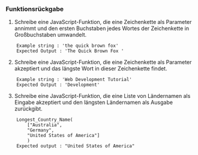### Funktionsrückgabe

1. Schreibe eine JavaScript-Funktion, die eine Zeichenkette als Parameter annimmt und den ersten Buchstaben jedes Wortes der Zeichenkette in Großbuchstaben umwandelt.
``` 
    Example string : 'the quick brown fox'
    Expected Output : 'The Quick Brown Fox '
``` 
2. Schreibe eine JavaScript-Funktion, die eine Zeichenkette als Parameter akzeptiert und das längste Wort in dieser Zeichenkette findet.
``` 
    Example string : 'Web Development Tutorial'
    Expected Output : 'Development'
``` 
3. Schreibe eine JavaScript-Funktion, die eine Liste von Ländernamen als Eingabe akzeptiert und den längsten Ländernamen als Ausgabe zurückgibt.

``` 
    Longest_Country_Name(
        ["Australia", 
        "Germany", 
        "United States of America"]
        )
    Expected output : "United States of America"
```


